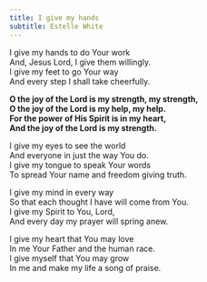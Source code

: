 ```yaml
---
title: I give my hands
subtitle: Estelle White
---
```


I give my hands to do Your work   
And, Jesus Lord, I give them willingly.   
I give my feet to go Your way   
And every step I shall take cheerfully.

**O the joy of the Lord is my strength, my strength,   
O the joy of the Lord is my help, my help.   
For the power of His Spirit is in my heart,   
And the joy of the Lord is my strength.**

I give my eyes to see the world   
And everyone in just the way You do.   
I give my tongue to speak Your words   
To spread Your name and freedom giving truth.

I give my mind in every way   
So that each thought I have will come from You.   
I give my Spirit to You, Lord,   
And every day my prayer will spring anew.

I give my heart that You may love   
In me Your Father and the human race.   
I give myself that You may grow   
In me and make my life a song of praise.
